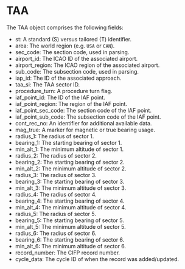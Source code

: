 # TAA

The TAA object comprises the following fields:

- st: A standard (S) versus tailored (T) identifier.
- area: The world region (e.g. `USA` or `CAN`).
- sec_code: The section code, used in parsing.
- airport_id: The ICAO ID of the associated airport.
- airport_region: The ICAO region of the associated airport.
- sub_code: The subsection code, used in parsing.
- iap_id: The ID of the associated approach.
- taa_si: The TAA sector ID.
- procedure_turn: A procedure turn flag.
- iaf_point_id: The ID of the IAF point.
- iaf_point_region: The region of the IAF point.
- iaf_point_sec_code: The section code of the IAF point.
- iaf_point_sub_code: The subsection code of the IAF point.
- cont_rec_no: An identifier for additional available data.
- mag_true: A marker for magnetic or true bearing usage.
- radius_1: The radius of sector 1.
- bearing_1: The starting bearing of sector 1.
- min_alt_1: The minimum altitude of sector 1.
- radius_2: The radius of sector 2.
- bearing_2: The starting bearing of sector 2.
- min_alt_2: The minimum altitude of sector 2.
- radius_3: The radius of sector 3.
- bearing_3: The starting bearing of sector 3.
- min_alt_3: The minimum altitude of sector 3.
- radius_4: The radius of sector 4.
- bearing_4: The starting bearing of sector 4.
- min_alt_4: The minimum altitude of sector 4.
- radius_5: The radius of sector 5.
- bearing_5: The starting bearing of sector 5.
- min_alt_5: The minimum altitude of sector 5.
- radius_6: The radius of sector 6.
- bearing_6: The starting bearing of sector 6.
- min_alt_6: The minimum altitude of sector 6.
- record_number: The CIFP record number.
- cycle_data: The cycle ID of when the record was added/updated.

